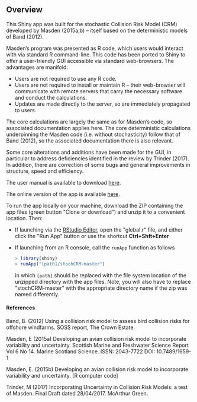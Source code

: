 ## Overview
This Shiny app was built for the stochastic Collision Risk Model (CRM) developed by Masden (2015a,b) – itself based on the deterministic models of Band (2012).

Masden’s program was presented as R code, which users would interact with via standard R command-line. This code has been ported to Shiny to offer a user-friendly GUI accessible via standard web-browsers. The advantages are manifold:
  - Users are not required to use any R code.
   - Users are not required to install or maintain R – their web-browser will communicate with remote servers that carry the necessary software and conduct the calculations.
  - Updates are made directly to the server, so are immediately propagated to users.
  
The core calculations are largely the same as for Masden’s code, so associated documentation applies here. The core deterministic calculations underpinning the Masden code (i.e. without stochasticity) follow that of Band (2012), so the associated documentation there is also relevant. 

Some core alterations and additions have been made for the GUI, in particular to address deficiencies identified in the review by Trinder (2017). In addition, there are correction of some bugs and general improvements in structure, speed and efficiency.

The user manual is available to download [here](https://github.com/dmpstats/stochCRM/blob/master/Stochastic%20CRM%20Shiny%20Users%20Manual%20V1.0_submitted.pdf).

The online version of the app is available [here](https://dmpstats.shinyapps.io/avian_stochcrm/).

To run the app locally on your machine, download the ZIP containing the app files (green button "Clone or download") and unzip it to a convenient location. Then:

* If launching via the [RStudio Editor](https://www.rstudio.com/products/rstudio/), open the "global.r" file, and either click the "Run App" button or use the shortcut **Ctrl+Shft+Enter**

* If launching from an R console, call the `runApp` function as follows
  ```R
  > library(shiny)
  > runApp("[path]/stochCRM-master")
  ```
  in which `[path]` should be replaced with the file system location of the unzipped directory with the app files. Note, you will also have to replace "stochCRM-master" with the appropriate directory name if the zip was named differently.



#### References
Band, B. (2012) Using a collision risk model to assess bird collision risks for offshore windfarms. SOSS report, The Crown Estate.

Masden, E (2015a) Developing an avian collision risk model to incorporate variability and uncertainty. Scottish Marine and Freshwater Science Report Vol 6 No 14. Marine Scotland Science. ISSN: 2043-7722 DOI: 10.7489/1659-1 

Masden, E. (2015b) Developing an avian collision risk model to incorporate variability and uncertainty. [R computer code]

Trinder, M (2017) Incorporating Uncertainty in Collision Risk Models: a test of Masden. Final Draft dated 28/04/2017. McArthur Green.

